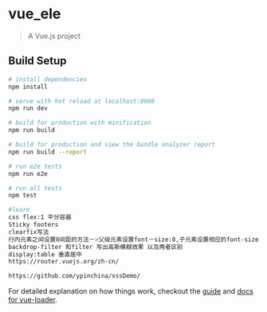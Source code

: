 # vue_ele

> A Vue.js project

## Build Setup

``` bash
# install dependencies
npm install

# serve with hot reload at localhost:8080
npm run dev

# build for production with minification
npm run build

# build for production and view the bundle analyzer report
npm run build --report

# run e2e tests
npm run e2e

# run all tests
npm test

#learn
css flex:1 平分容器
Sticky footers
clearfix写法
行内元素之间设置0间距的方法－>父级元素设置font－size:0,子元素设置相应的font-size
backdrop-filter 和filter 写出高斯模糊效果 以及两者区别
display:table 垂直居中
https://router.vuejs.org/zh-cn/

https://github.com/ypinchina/xssDemo/
```

For detailed explanation on how things work, checkout the [guide](http://vuejs-templates.github.io/webpack/) and [docs for vue-loader](http://vuejs.github.io/vue-loader).
